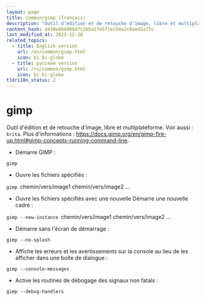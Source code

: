 ```yaml
---
layout: page
title: common/gimp (français)
description: "Outil d'édition et de retouche d'image, libre et multiplateforme."
content_hash: d430e8b4906d7c26ba1fe571ec54a2c0aed2a77c
last_modified_at: 2023-12-28
related_topics:
  - title: English version
    url: /en/common/gimp.html
    icon: bi bi-globe
  - title: русский version
    url: /ru/common/gimp.html
    icon: bi bi-globe
tldri18n_status: 2
---
```

# gimp

Outil d'édition et de retouche d'image, libre et multiplateforme.
Voir aussi : `krita`.
Plus d'informations : <https://docs.gimp.org/en/gimp-fire-up.html#gimp-concepts-running-command-line>.

- Démarre GIMP :

`gimp`

- Ouvre les fichiers spécifiés :

`gimp `<span class="tldr-var badge badge-pill bg-dark-lm bg-white-dm text-white-lm text-dark-dm font-weight-bold">chemin/vers/image1 chemin/vers/image2 ...</span>

- Ouvre les fichiers spécifiés avec une nouvelle Démarre une nouvelle cadre :

`gimp --new-instance `<span class="tldr-var badge badge-pill bg-dark-lm bg-white-dm text-white-lm text-dark-dm font-weight-bold">chemin/vers/image1 chemin/vers/image2 ...</span>

- Démarre sans l'écran de démarrage :

`gimp --no-splash`

- Affiche les erreurs et les avertissements sur la console au lieu de les afficher dans une boîte de dialogue :

`gimp --console-messages`

- Active les routines de débogage des signaux non fatals :

`gimp --debug-handlers`
